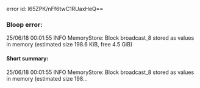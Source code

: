 error id: l65ZPK/nFf6twC1RUaxHeQ==
### Bloop error:

25/06/18 00:01:55 INFO MemoryStore: Block broadcast_8 stored as values in memory (estimated size 198.6 KiB, free 4.5 GiB)
#### Short summary: 

25/06/18 00:01:55 INFO MemoryStore: Block broadcast_8 stored as values in memory (estimated size 198...